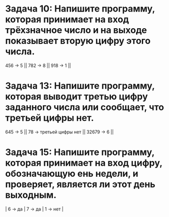 # Задача 10: Напишите программу, которая принимает  на вход трёхзначное число и на выходе  показывает вторую цифру этого числа.

456 -> 5 || 782 -> 8 || 918 -> 1 ||


# Задача 13: Напишите программу, которая выводит третью цифру заданного числа или сообщает, что третьей цифры нет.

645 -> 5 || 78 -> третьей цифры нет  || 32679 -> 6 ||



# Задача 15: Напишите программу, которая принимает  на вход цифру, обозначающую ень недели, и проверяет, является ли этот день выходным.
| 6 -> да | 7 -> да | 1 -> нет |

